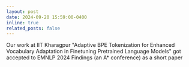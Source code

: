 ```yaml
---
layout: post
date: 2024-09-20 15:59:00-0400
inline: true
related_posts: false
---
```


Our work at IIT Kharagpur "Adaptive BPE Tokenization for Enhanced Vocabulary Adaptation in Finetuning Pretrained Language Models" got accepted to EMNLP 2024 Findings (an A* conference) as a short paper